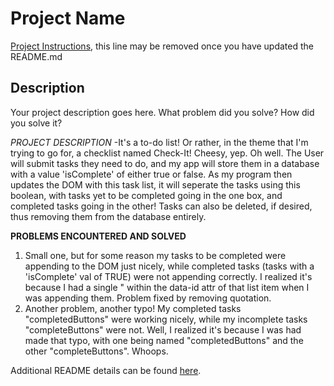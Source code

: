 # Project Name

[Project Instructions](./INSTRUCTIONS.md), this line may be removed once you have updated the README.md

## Description

Your project description goes here. What problem did you solve? How did you solve it?

*PROJECT DESCRIPTION*
-It's a to-do list! Or rather, in the theme that I'm trying to go for, a checklist named Check-It!
Cheesy, yep. Oh well. The User will submit tasks they need to do, and my app will store them in a database with a value 'isComplete' of either true or false. As my program then updates the DOM with this task list, it will seperate the tasks using this boolean, with tasks yet to be completed going in the one box, and completed tasks going in the other! Tasks can also be deleted, if desired, thus removing them from the database entirely.

**PROBLEMS ENCOUNTERED AND SOLVED**
1. Small one, but for some reason my tasks to be completed were appending to the DOM just nicely, while completed tasks (tasks with a 'isComplete' val of TRUE) were not appending correctly. I realized it's because I had a single " within the data-id attr of that list item when I was appending them. Problem fixed by removing quotation.
2. Another problem, another typo! My completed tasks "completedButtons" were working nicely, while my incomplete tasks "completeButtons" were not. Well, I realized it's because I was had made that typo, with one being named "completedButtons" and the other "completeButtons". Whoops.

Additional README details can be found [here](https://github.com/PrimeAcademy/readme-template/blob/master/README.md).
